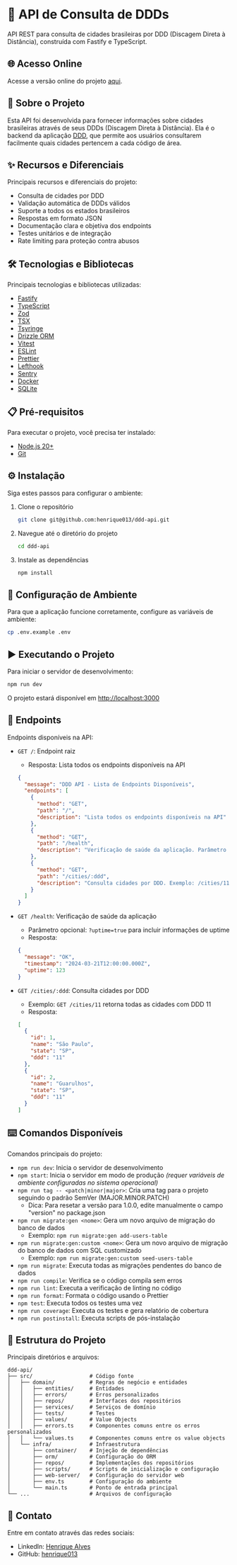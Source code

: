 # 🚀 API de Consulta de DDDs

API REST para consulta de cidades brasileiras por DDD (Discagem Direta à Distância), construída com Fastify e TypeScript.

## 🌐 Acesso Online

Acesse a versão online do projeto [aqui](https://ddd-api.solidsistemas.com/).

## 🔎 Sobre o Projeto

Esta API foi desenvolvida para fornecer informações sobre cidades brasileiras através de seus DDDs (Discagem Direta à Distância). Ela é o backend da aplicação [DDD](https://github.com/henrique013/ddd), que permite aos usuários consultarem facilmente quais cidades pertencem a cada código de área.

## ✨ Recursos e Diferenciais

Principais recursos e diferenciais do projeto:

- Consulta de cidades por DDD
- Validação automática de DDDs válidos
- Suporte a todos os estados brasileiros
- Respostas em formato JSON
- Documentação clara e objetiva dos endpoints
- Testes unitários e de integração
- Rate limiting para proteção contra abusos

## 🛠️ Tecnologias e Bibliotecas

Principais tecnologias e bibliotecas utilizadas:

- [Fastify](https://www.fastify.io/)
- [TypeScript](https://www.typescriptlang.org/)
- [Zod](https://zod.dev/)
- [TSX](https://tsx.is/)
- [Tsyringe](https://github.com/microsoft/tsyringe)
- [Drizzle ORM](https://orm.drizzle.team/)
- [Vitest](https://vitest.dev/)
- [ESLint](https://eslint.org/)
- [Prettier](https://prettier.io/)
- [Lefthook](https://github.com/evilmartians/lefthook)
- [Sentry](https://sentry.io/)
- [Docker](https://www.docker.com/)
- [SQLite](https://www.sqlite.org/index.html)

## 📋 Pré-requisitos

Para executar o projeto, você precisa ter instalado:

- [Node.js 20+](https://nodejs.org/)
- [Git](https://git-scm.com/)

## ⚙️ Instalação

Siga estes passos para configurar o ambiente:

1. Clone o repositório

   ```bash
   git clone git@github.com:henrique013/ddd-api.git
   ```

2. Navegue até o diretório do projeto

   ```bash
   cd ddd-api
   ```

3. Instale as dependências
   ```bash
   npm install
   ```

## 🔐 Configuração de Ambiente

Para que a aplicação funcione corretamente, configure as variáveis de ambiente:

```bash
cp .env.example .env
```

## ▶️ Executando o Projeto

Para iniciar o servidor de desenvolvimento:

```bash
npm run dev
```

O projeto estará disponível em [http://localhost:3000](http://localhost:3000)

## 🔌 Endpoints

Endpoints disponíveis na API:

- `GET /`: Endpoint raiz

  - Resposta: Lista todos os endpoints disponíveis na API

  ```json
  {
    "message": "DDD API - Lista de Endpoints Disponíveis",
    "endpoints": [
      {
        "method": "GET",
        "path": "/",
        "description": "Lista todos os endpoints disponíveis na API"
      },
      {
        "method": "GET",
        "path": "/health",
        "description": "Verificação de saúde da aplicação. Parâmetro opcional: ?uptime=true"
      },
      {
        "method": "GET",
        "path": "/cities/:ddd",
        "description": "Consulta cidades por DDD. Exemplo: /cities/11"
      }
    ]
  }
  ```

- `GET /health`: Verificação de saúde da aplicação

  - Parâmetro opcional: `?uptime=true` para incluir informações de uptime
  - Resposta:

  ```json
  {
    "message": "OK",
    "timestamp": "2024-03-21T12:00:00.000Z",
    "uptime": 123
  }
  ```

- `GET /cities/:ddd`: Consulta cidades por DDD
  - Exemplo: `GET /cities/11` retorna todas as cidades com DDD 11
  - Resposta:
  ```json
  [
    {
      "id": 1,
      "name": "São Paulo",
      "state": "SP",
      "ddd": "11"
    },
    {
      "id": 2,
      "name": "Guarulhos",
      "state": "SP",
      "ddd": "11"
    }
  ]
  ```

## ⌨️ Comandos Disponíveis

Comandos principais do projeto:

- `npm run dev`: Inicia o servidor de desenvolvimento
- `npm start`: Inicia o servidor em modo de produção _(requer variáveis de ambiente configuradas no sistema operacional)_
- `npm run tag -- <patch|minor|major>`: Cria uma tag para o projeto seguindo o padrão SemVer (MAJOR.MINOR.PATCH)
  - Dica: Para resetar a versão para 1.0.0, edite manualmente o campo "version" no package.json
- `npm run migrate:gen <nome>`: Gera um novo arquivo de migração do banco de dados
  - Exemplo: `npm run migrate:gen add-users-table`
- `npm run migrate:gen:custom <nome>`: Gera um novo arquivo de migração do banco de dados com SQL customizado
  - Exemplo: `npm run migrate:gen:custom seed-users-table`
- `npm run migrate`: Executa todas as migrações pendentes do banco de dados
- `npm run compile`: Verifica se o código compila sem erros
- `npm run lint`: Executa a verificação de linting no código
- `npm run format`: Formata o código usando o Prettier
- `npm test`: Executa todos os testes uma vez
- `npm run coverage`: Executa os testes e gera relatório de cobertura
- `npm run postinstall`: Executa scripts de pós-instalação

## 📁 Estrutura do Projeto

Principais diretórios e arquivos:

```
ddd-api/
├── src/                  # Código fonte
│   ├── domain/           # Regras de negócio e entidades
│   │   ├── entities/     # Entidades
│   │   ├── errors/       # Erros personalizados
│   │   ├── repos/        # Interfaces dos repositórios
│   │   ├── services/     # Serviços de domínio
│   │   ├── tests/        # Testes
│   │   ├── values/       # Value Objects
│   │   ├── errors.ts     # Componentes comuns entre os erros personalizados
│   │   └── values.ts     # Componentes comuns entre os value objects
│   └── infra/            # Infraestrutura
│       ├── container/    # Injeção de dependências
│       ├── orm/          # Configuração do ORM
│       ├── repos/        # Implementações dos repositórios
│       ├── scripts/      # Scripts de inicialização e configuração
│       ├── web-server/   # Configuração do servidor web
│       ├── env.ts        # Configuração do ambiente
│       └── main.ts       # Ponto de entrada principal
└── ...                   # Arquivos de configuração
```

## 📧 Contato

Entre em contato através das redes sociais:

- LinkedIn: [Henrique Alves](https://www.linkedin.com/in/henrique-alves-a44b99135)
- GitHub: [henrique013](https://github.com/henrique013)
